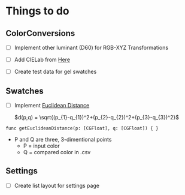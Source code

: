 # Things to do

## ColorConversions
- [ ] Implement other luminant (D60) for RGB-XYZ Transformations
- [ ] Add CIELab from [Here](http://www.brucelindbloom.com/index.html) 
- [ ] Create test data for gel swatches


## Swatches
- [ ] Implement [Euclidean Distance](https://en.wikipedia.org/wiki/Euclidean_distance#Higher_dimensions)
  
  $d(p,q) = \sqrt{(p_{1}-q_{1})^2+(p_{2}-q_{2})^2+(p_{3}-q_{3})^2}$
  
`func getEuclideanDistance(p: [CGFloat], q: [CGFloat]) { }`

  - P and Q are three, 3-dimentional points
      - P = input color
      - Q = compared color in .csv

## Settings
- [ ] Create list layout for settings page